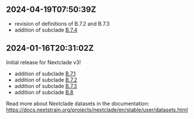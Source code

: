 ## 2024-04-19T07:50:39Z

 - revision of definitions of B.7.2 and B.7.3
 - addition of subclade [B.7.4](https://github.com/influenza-clade-nomenclature/seasonal_B-Vic_NA/blob/main/subclades/B.7.4.yml)

## 2024-01-16T20:31:02Z

Initial release for Nextclade v3!

 - addition of subclade [B.7.1](https://github.com/influenza-clade-nomenclature/seasonal_B-Vic_NA/blob/main/subclades/B.7.1.yml)
 - addition of subclade [B.7.2](https://github.com/influenza-clade-nomenclature/seasonal_B-Vic_NA/blob/main/subclades/B.7.2.yml)
 - addition of subclade [B.7.3](https://github.com/influenza-clade-nomenclature/seasonal_B-Vic_NA/blob/main/subclades/B.7.3.yml)
 - addition of subclade [B.8](https://github.com/influenza-clade-nomenclature/seasonal_B-Vic_NA/blob/main/subclades/B.8.yml)

Read more about Nextclade datasets in the documentation: https://docs.nextstrain.org/projects/nextclade/en/stable/user/datasets.html
